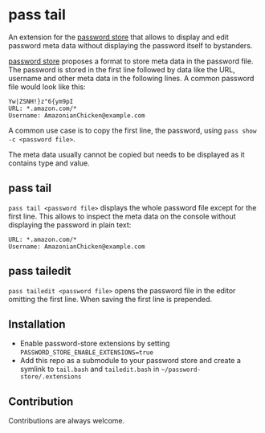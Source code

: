 # pass tail

An extension for the [password store](https://www.passwordstore.org/) that allows to display and edit password meta data without displaying the password itself to bystanders.

[password store](https://www.passwordstore.org/) proposes a format to store meta data in the password file. The password is stored in the first line followed by data like the URL, username and other meta data in the following lines. A common password file would look like this:
```
Yw|ZSNH!}z"6{ym9pI
URL: *.amazon.com/*
Username: AmazonianChicken@example.com
```

A common use case is to copy the first line, the password, using `pass show -c <password file>`.

The meta data usually cannot be copied but needs to be displayed as it contains type and value.

## pass tail

`pass tail <password file>` displays the whole password file except for the first line. This allows to inspect the meta data on the console without displaying the password in plain text:

```
URL: *.amazon.com/*
Username: AmazonianChicken@example.com
```

## pass tailedit

`pass tailedit <password file>` opens the password file in the editor omitting the first line. When saving the first line is prepended.

## Installation

- Enable password-store extensions by setting ``PASSWORD_STORE_ENABLE_EXTENSIONS=true``
- Add this repo as a submodule to your password store and create a symlink to `tail.bash` and `tailedit.bash` in `~/password-store/.extensions`

## Contribution

Contributions are always welcome.
